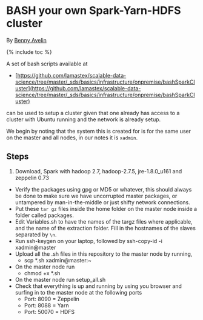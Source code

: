 # BASH your own Spark-Yarn-HDFS cluster

By [Benny Avelin](https://www.linkedin.com/in/benny-avelin-460b99121/) 

{% include toc %}


A set of bash scripts available at

* [https://github.com/lamastex/scalable-data-science/tree/master/_sds/basics/infrastructure/onpremise/bashSparkCluster](https://github.com/lamastex/scalable-data-science/tree/master/_sds/basics/infrastructure/onpremise/bashSparkCluster) 

can be used to setup a cluster given that one already has access to a cluster with Ubuntu running and the network is already setup.

We begin by noting that the system this is created for is for the same user on the master and all nodes, in our notes it is `xadmin`.

## Steps

1. Download, Spark with hadoop 2.7, hadoop-2.7.5, jre-1.8.0_u161 and zeppelin 0.73
* Verify the packages using gpg or MD5 or whatever, this should always be done to make sure we have uncorrupted master packages, or untampered by man-in-the-middle or just shifty network connections.
* Put these `tar gz` files inside the home folder on the master node inside a folder called packages.
* Edit Variables.sh to have the names of the targz files where applicable, and the name of the extraction folder. Fill in the hostnames of the slaves separated by `\n`.
* Run ssh-keygen on your laptop, followed by ssh-copy-id -i xadmin@master
* Upload all the .sh files in this repository to the master node by running,
	- scp *.sh xadmin@master:~
* On the master node run
	- chmod +x *.sh
* On the master node run setup_all.sh
* Check that everything is up and running by using you browser and surfing in to the master node at the following ports
	- Port: 8090 = Zeppelin
	- Port: 8088 = Yarn
	- Port: 50070 = HDFS

